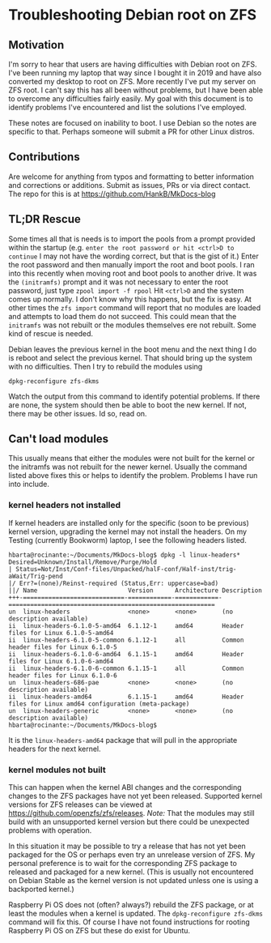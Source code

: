 # Troubleshooting Debian root on ZFS

## Motivation

I'm sorry to hear that users are having difficulties with Debian root on ZFS. I've been running my laptop that way since I bought it in 2019 and have also converted my desktop to root on ZFS. More recently I've put my server on ZFS root. I can't say this has all been without problems, but I have been able to overcome any difficulties fairly easily. My goal with this document is to identify problems I've encountered and list the solutions I've employed.

These notes are focused on inability to boot. I use Debian so the notes are specific to that. Perhaps someone will submit a PR for other Linux distros.

## Contributions

Are welcome for anything from typos and formatting to better information and corrections or additions. Submit as issues, PRs or via direct contact. The repo for this is at <https://github.com/HankB/MkDocs-blog>

## TL;DR Rescue

Some times all that is needs is to import the pools from a prompt provided within the startup (e.g. `enter the root password or hit <ctrl>D to continue` I may not have the wording correct, but that is the gist of it.) Enter the root password and then manually import the root and boot pools. I ran into this recently when moving root and boot pools to another drive. It was the `(initramfs)` prompt and it was not necessary to enter the root password, just type `zpool import -f rpool` Hit `<ctrl>D` and the system comes up normally. I don't know why this happens, but the fix is easy. At other times the `zfs import` command will report that no modules are loaded and attempts to load them do not succeed. This could mean that the `initramfs` was not rebuilt or the modules themselves ere not rebuilt. Some kind of rescue is needed.

Debian leaves the previous kernel in the boot menu and the next thing I do is reboot and select the previous kernel. That should bring up the system with no difficulties. Then I try to rebuild the modules using

```text
dpkg-reconfigure zfs-dkms
```

Watch the output from this command to identify potential problems. If there are none, the system should then be able to boot the new kernel. If not, there may be other issues. Id so, read on.

## Can't load modules

This usually means that either the modules were not built for the kernel or the initramfs was not rebuilt for the newer kernel. Usually the command listed above fixes this or helps to identify the problem. Problems I have run into include.

### kernel headers not installed

If kernel headers are installed only for the specific (soon to be previous) kernel version, upgrading the kernel may not install the headers. On my Testing (currently Bookworm) laptop, I see the following headers listed.

```text
hbarta@rocinante:~/Documents/MkDocs-blog$ dpkg -l linux-headers*
Desired=Unknown/Install/Remove/Purge/Hold
| Status=Not/Inst/Conf-files/Unpacked/halF-conf/Half-inst/trig-aWait/Trig-pend
|/ Err?=(none)/Reinst-required (Status,Err: uppercase=bad)
||/ Name                         Version      Architecture Description
+++-============================-============-============-=========================================================
un  linux-headers                <none>       <none>       (no description available)
ii  linux-headers-6.1.0-5-amd64  6.1.12-1     amd64        Header files for Linux 6.1.0-5-amd64
ii  linux-headers-6.1.0-5-common 6.1.12-1     all          Common header files for Linux 6.1.0-5
ii  linux-headers-6.1.0-6-amd64  6.1.15-1     amd64        Header files for Linux 6.1.0-6-amd64
ii  linux-headers-6.1.0-6-common 6.1.15-1     all          Common header files for Linux 6.1.0-6
un  linux-headers-686-pae        <none>       <none>       (no description available)
ii  linux-headers-amd64          6.1.15-1     amd64        Header files for Linux amd64 configuration (meta-package)
un  linux-headers-generic        <none>       <none>       (no description available)
hbarta@rocinante:~/Documents/MkDocs-blog$ 
```

It is the `linux-headers-amd64` package that will pull in the appropriate headers for the next kernel.

### kernel modules not built

This can happen when the kernel ABI changes and the corresponding changes to the ZFS packages have not yet been released. Supported kernel versions for ZFS releases can be viewed at <https://github.com/openzfs/zfs/releases>. *Note:* That the modules may still build with an unsupported kernel version but there could be unexpected problems with operation.

In this situation it may be possible to try a release that has not yet been packaged for the OS or perhaps even try an unrelease version of ZFS. My personal preference is to wait for the corresponding ZFS package to released and packaged for a new kernel. (This is usually not encountered on Debian Stable as the kernel version is not updated unless one is using a backported kernel.)

Raspberry Pi OS does not (often? always?) rebuild the ZFS package, or at least the modules when a kernel is updated. The `dpkg-reconfigure zfs-dkms` command will fix this. Of course I have not found instructions for rooting Raspberry Pi OS on ZFS but these do exist for Ubuntu.
